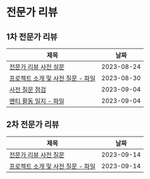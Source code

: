 # 전문가 리뷰

## 1차 전문가 리뷰

| 제목                                                         | 날짜       |
| ------------------------------------------------------------ | ---------- |
| [전문가 리뷰 사전 설문](first/pre-survey.md)                 | 2023-08-24 |
| [프로젝트 소개 및 사전 질문 - 파일](first/project_introduction_and_pre_questions.pdf) | 2023-08-30 |
| [사전 질문 점검](first/checking-pre-queston.md)              | 2023-09-04 |
| [멘티 활동 일지 - 파일](first/mentoring-program-review.pdf)  | 2023-09-04 |

## 2차 전문가 리뷰
| 제목                                                         | 날짜       |
| ------------------------------------------------------------ | ---------- |
| [전문가 리뷰 사전 질문](secondt/pre-survey.md)               | 2023-09-14 |
| [프로젝트 소개 및 사전 질문 - 파일](second/project_introduction_and_pre_questions.pdf) | 2023-09-14 |
